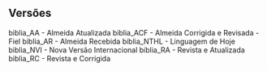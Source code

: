 ## Versões
biblia_AA - Almeida Atualizada
biblia_ACF - Almeida Corrigida e Revisada - Fiel
biblia_AR - Almeida Recebida
biblia_NTHL - Linguagem de Hoje
biblia_NVI - Nova Versão Internacional
biblia_RA - Revista e Atualizada
biblia_RC - Revista e Corrigida
